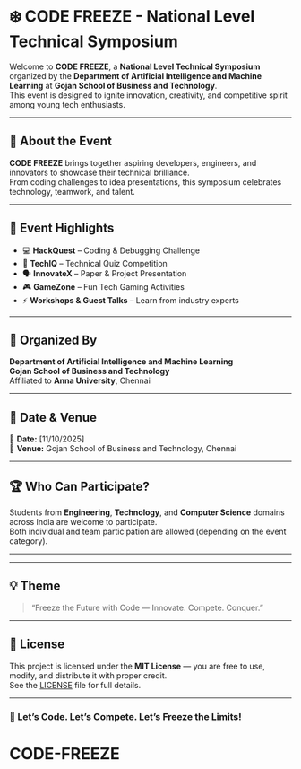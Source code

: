 # ❄️ CODE FREEZE - National Level Technical Symposium

Welcome to **CODE FREEZE**, a **National Level Technical Symposium** organized by the **Department of Artificial Intelligence and Machine Learning** at **Gojan School of Business and Technology**.  
This event is designed to ignite innovation, creativity, and competitive spirit among young tech enthusiasts.

---

## 🎯 About the Event

**CODE FREEZE** brings together aspiring developers, engineers, and innovators to showcase their technical brilliance.  
From coding challenges to idea presentations, this symposium celebrates technology, teamwork, and talent.

---

## 🧠 Event Highlights

- 💻 **HackQuest** – Coding & Debugging Challenge  
- 🧩 **TechIQ** – Technical Quiz Competition  
- 🗣️ **InnovateX** – Paper & Project Presentation  
- 🎮 **GameZone** – Fun Tech Gaming Activities  
- ⚡ **Workshops & Guest Talks** – Learn from industry experts  

---

## 🏫 Organized By

**Department of Artificial Intelligence and Machine Learning**  
**Gojan School of Business and Technology**  
Affiliated to **Anna University**, Chennai

---

## 📅 Date & Venue

📆 **Date:** [11/10/2025]  
📍 **Venue:** Gojan School of Business and Technology, Chennai

---

## 🏆 Who Can Participate?

Students from **Engineering**, **Technology**, and **Computer Science** domains across India are welcome to participate.  
Both individual and team participation are allowed (depending on the event category).

---

---

## 💡 Theme

> “Freeze the Future with Code — Innovate. Compete. Conquer.”

---

## 📜 License

This project is licensed under the **MIT License** — you are free to use, modify, and distribute it with proper credit.  
See the [LICENSE](./LICENSE) file for full details.

---

### 🧊 Let’s Code. Let’s Compete. Let’s Freeze the Limits!

# CODE-FREEZE
